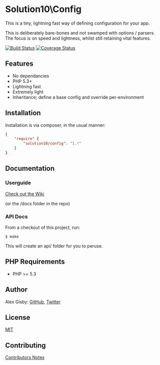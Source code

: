 # Solution10\Config

This is a tiny, lightning fast way of defining configuration for your app.

This is deliberately bare-bones and not swamped with options / parsers. The focus is
on speed and lightness, whilst still retaining vital features.

[![Build Status](https://travis-ci.org/Solution10/config.svg?branch=master)](https://travis-ci.org/Solution10/config)
[![Coverage Status](https://coveralls.io/repos/Solution10/config/badge.png)](https://coveralls.io/r/Solution10/config)

## Features

- No dependancies
- PHP 5.3+
- Lightning fast
- Extremely light
- Inheritance; define a base config and override per-environment

## Installation

Installation is via composer, in the usual manner:

```json
{
    "require" {
        "solution10/config": "1.*"
    }
}
```

## Documentation

### Userguide

[Check out the Wiki](https://github.com/Solution10/config/wiki)

(or the /docs folder in the repo)

### API Docs

From a checkout of this project, run:

    $ make

This will create an api/ folder for you to peruse.

## PHP Requirements

- PHP >= 5.3

## Author

Alex Gisby: [GitHub](http://github.com/alexgisby), [Twitter](http://twitter.com/alexgisby)

## License

[MIT](http://github.com/solution10/config/tree/master/LICENSE.md)

## Contributing

[Contributors Notes](http://github.com/solution10/config/tree/master/CONTRIBUTING.md)
